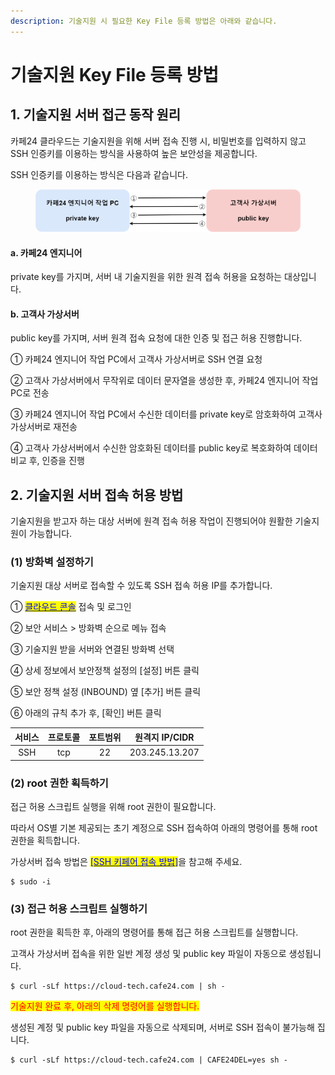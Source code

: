 ```yaml
---
description: 기술지원 시 필요한 Key File 등록 방법은 아래와 같습니다.
---
```


# 기술지원 Key File 등록 방법

## 1. 기술지원 서버 접근 동작 원리

카페24 클라우드는 기술지원을 위해 서버 접속 진행 시, 비밀번호를 입력하지 않고 SSH 인증키를 이용하는 방식을 사용하여 높은 보안성을 제공합니다.

SSH 인증키를 이용하는 방식은 다음과 같습니다.

<div align="left">

<figure><img src="../../.gitbook/assets/KeyFile.png" alt=""><figcaption></figcaption></figure>

</div>

#### a. 카페24 엔지니어

private key를 가지며, 서버 내 기술지원을 위한 원격 접속 허용을 요청하는 대상입니다.



#### b. 고객사 가상서버

public key를 가지며, 서버 원격 접속 요청에 대한 인증 및 접근 허용 진행합니다.



① 카페24 엔지니어 작업 PC에서 고객사 가상서버로 SSH 연결 요청

②  고객사 가상서버에서 무작위로 데이터 문자열을 생성한 후, 카페24 엔지니어 작업 PC로 전송

③ 카페24 엔지니어 작업 PC에서 수신한 데이터를 private key로 암호화하여 고객사 가상서버로 재전송

④ 고객사 가상서버에서 수신한 암호화된 데이터를 public key로 복호화하여 데이터 비교 후, 인증을 진행







## 2. 기술지원 서버 접속 허용 방법

기술지원을 받고자 하는 대상 서버에 원격 접속 허용 작업이 진행되어야 원활한 기술지원이 가능합니다.

### (1) 방화벽 설정하기

기술지원 대상 서버로 접속할 수 있도록 SSH 접속 허용 IP를 추가합니다.

① [<mark style="color:blue;">클라우드 콘솔</mark>](https://console.cafe24.com/login) 접속 및 로그인

② 보안 서비스 > 방화벽 순으로 메뉴 접속

③ 기술지원 받을 서버와 연결된 방화벽 선택

④ 상세 정보에서 보안정책 설정의 \[설정] 버튼 클릭

⑤ 보안 정책 설정 (INBOUND) 옆 \[추가] 버튼 클릭

⑥ 아래의 규칙 추가 후, \[확인] 버튼 클릭

| 서비스 | 프로토콜 | 포트범위 |   원격지 IP/CIDR  |
| :-: | :--: | :--: | :------------: |
| SSH |  tcp |  22  | 203.245.13.207 |





### (2) root 권한 획득하기

접근 허용 스크립트 실행을 위해 root 권한이 필요합니다.

따라서 OS별 기본 제공되는 초기 계정으로 SSH 접속하여 아래의 명령어를 통해 root 권한을 획득합니다.

가상서버 접속 방법은 [<mark style="color:blue;">\[SSH 키페어 접속 방법\]</mark>](../../server/server/connect/keypair.md)을 참고해 주세요.

```shell-session
$ sudo -i
```





### (3) 접근 허용 스크립트 실행하기

root 권한을 획득한 후, 아래의 명령어를 통해 접근 허용 스크립트를 실행합니다.

고객사 가상서버 접속을 위한 일반 계정 생성 및 public key 파일이 자동으로 생성됩니다.

```shell-session
$ curl -sLf https://cloud-tech.cafe24.com | sh -
```

<mark style="color:red;">기술지원 완료 후, 아래의 삭제 명령어를 실행합니다.</mark>

생성된 계정 및 public key 파일을 자동으로 삭제되며, 서버로 SSH 접속이 불가능해 집니다.

```shell-session
$ curl -sLf https://cloud-tech.cafe24.com | CAFE24DEL=yes sh -
```
